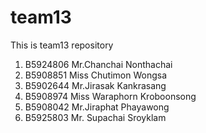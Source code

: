 ﻿# team13
This is team13 repository

1. B5924806 Mr.Chanchai Nonthachai
2. B5908851 Miss Chutimon Wongsa 
3. B5902644 Mr.Jirasak Kankrasang
4. B5908974 Miss Waraphorn Kroboonsong
5. B5908042 Mr.Jiraphat Phayawong
6. B5925803 Mr. Supachai Sroyklam

